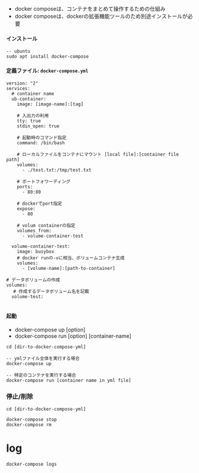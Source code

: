 - docker composeは、コンテナをまとめて操作するための仕組み
- docker composeは、dockerの拡張機能ツールのため別途インストールが必要

#### インストール

```
-- ubuntu
sudo apt install docker-compose
```

#### 定義ファイル: `docker-compose.yml`

```
version: "2"
services:
  # container name
  ub-container:
    image: [image-name]:[tag]
    
    # 入出力の利用
    tty: true
    stdin_open: true
    
    # 起動時のコマンド指定
    command: /bin/bash
    
    # ローカルファイルをコンテナにマウント [local file]:[container file path]
    volumes:
      - ./test.txt:/tmp/test.txt
    
    # ポートフォワーディング
    ports:
      - 80:80
    
    # dockerでport指定
    expose:
      - 80
      
    # volum containerの指定
    volumes_from:
      - volume-container-test
  
  volume-container-test:
    image: busybox
    # docker runの-vに相当、ボリュームコンテナ生成
    volumes:
      - [volume-name]:[path-to-container]

# データボリュームの作成
volumes:
　 # 作成するデータボリューム名を記載
  volume-test:
    
```

#### 起動

- docker-compose up [option]
- docker-compose run [option] [container-name]

```
cd [dir-to-docker-compose-yml]

-- ymlファイル全体を実行する場合
docker-compose up

-- 特定のコンテナを実行する場合
docker-compose run [container name in yml file]
```

### 停止/削除

```
cd [dir-to-docker-compose-yml]

docker-compose stop
docker-compose rm
```

# log

```
docker-compose logs
```
